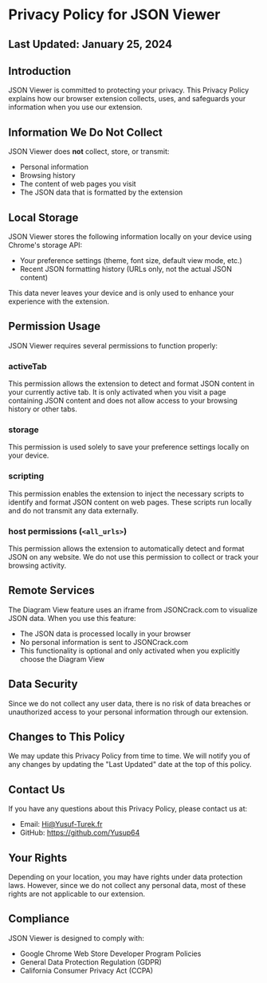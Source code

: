 # Privacy Policy for JSON Viewer

## Last Updated: January 25, 2024

## Introduction

JSON Viewer is committed to protecting your privacy. This Privacy Policy explains how our browser extension collects, uses, and safeguards your information when you use our extension.

## Information We Do Not Collect

JSON Viewer does **not** collect, store, or transmit:
- Personal information
- Browsing history
- The content of web pages you visit
- The JSON data that is formatted by the extension

## Local Storage

JSON Viewer stores the following information locally on your device using Chrome's storage API:
- Your preference settings (theme, font size, default view mode, etc.)
- Recent JSON formatting history (URLs only, not the actual JSON content)

This data never leaves your device and is only used to enhance your experience with the extension.

## Permission Usage

JSON Viewer requires several permissions to function properly:

### activeTab
This permission allows the extension to detect and format JSON content in your currently active tab. It is only activated when you visit a page containing JSON content and does not allow access to your browsing history or other tabs.

### storage
This permission is used solely to save your preference settings locally on your device.

### scripting
This permission enables the extension to inject the necessary scripts to identify and format JSON content on web pages. These scripts run locally and do not transmit any data externally.

### host permissions (`<all_urls>`)
This permission allows the extension to automatically detect and format JSON on any website. We do not use this permission to collect or track your browsing activity.

## Remote Services

The Diagram View feature uses an iframe from JSONCrack.com to visualize JSON data. When you use this feature:
- The JSON data is processed locally in your browser
- No personal information is sent to JSONCrack.com
- This functionality is optional and only activated when you explicitly choose the Diagram View

## Data Security

Since we do not collect any user data, there is no risk of data breaches or unauthorized access to your personal information through our extension.

## Changes to This Policy

We may update this Privacy Policy from time to time. We will notify you of any changes by updating the "Last Updated" date at the top of this policy.

## Contact Us

If you have any questions about this Privacy Policy, please contact us at:
- Email: Hi@Yusuf-Turek.fr
- GitHub: https://github.com/Yusup64

## Your Rights

Depending on your location, you may have rights under data protection laws. However, since we do not collect any personal data, most of these rights are not applicable to our extension.

## Compliance

JSON Viewer is designed to comply with:
- Google Chrome Web Store Developer Program Policies
- General Data Protection Regulation (GDPR)
- California Consumer Privacy Act (CCPA) 
